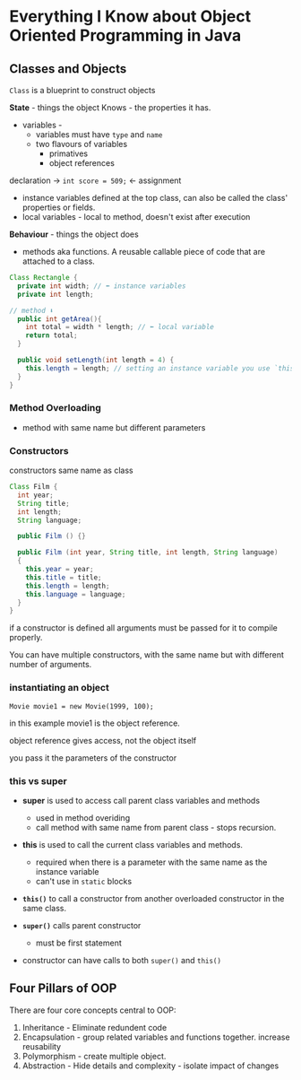 # Everything I Know about Object Oriented Programming in Java

## Classes and Objects

`Class` is a blueprint to construct objects

**State** - things the object Knows - the properties it has. 

* variables -
  - variables must have `type` and `name`
  - two flavours of variables
    - primatives
    - object references

declaration → `int score = 509;` ← assignment

- instance variables defined at the top class, can also be called the class' properties or fields. 
- local variables - local to method, doesn't exist after execution

**Behaviour** - things the object does

* methods aka functions. A reusable callable piece of code that are attached to a class. 

```java
Class Rectangle {
  private int width; // ⬅️ instance variables
  private int length;

// method ⬇️
  public int getArea(){
    int total = width * length; // ⬅️ local variable
    return total;
  }

  public void setLength(int length = 4) {
    this.length = length; // setting an instance variable you use `this`.
  }
}
```

### Method Overloading

* method with same name but different parameters

### Constructors

constructors same name as class

```java
Class Film {
  int year;
  String title;
  int length;
  String language;

  public Film () {}

  public Film (int year, String title, int length, String language)
  {
    this.year = year;
    this.title = title;
    this.length = length;
    this.language = language;
  }
}
```

if a constructor is defined all arguments must be passed for it to compile properly.

You can have multiple constructors, with the same name but with different number of arguments. 

<!-- constructor chaining is where you have overloaded constructors  -->

### instantiating an object

  `Movie movie1 = new Movie(1999, 100);`

  in this example movie1 is the object reference.

  object reference gives access, not the object itself

  you pass it the parameters of the constructor


### this vs super

* **super** is used to access call parent class variables and methods
  * used in method overiding 
  * call method with same name from parent class - stops recursion. 

* **this** is used to call the current class variables and methods. 
  * required when there is a parameter with the same name as the instance variable
  * can't use in `static` blocks

* **`this()`** to call a constructor from another overloaded constructor in the same class. 
* **`super()`** calls parent constructor
  * must be first statement
* constructor can have calls to both `super()` and `this()`

## Four Pillars of OOP
There are four core concepts central to OOP: 
1. Inheritance - Eliminate redundent code 
2. Encapsulation - group related variables and functions together. increase reusability 
3. Polymorphism - create multiple object. 
4. Abstraction - Hide details and complexity - isolate impact of changes

